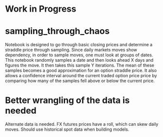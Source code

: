 # Work in Progress

# sampling_through_chaos

Notebook is designed to go through basic closing prices and determine a straddle price through sampling.  Since daily markets moves 
show dependency, in order to sample moves, one must look at groups of dates.  This notebook randomly samples a date and then looks 
ahead X days and figures the move.  It then takes this sample Y iterations.  The mean of these samples
becomes a good approximation for an option straddle price.  It also allows a confidence interval around the current traded
option price price by comparing how many of the samples fell above or below the current price.  

# Better wrangling of the data is needed 
Alternate data is needed.  FX futures prices have a roll, which can skew daily moves.  Should use historical spot data when 
building models.  

